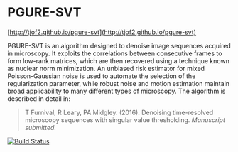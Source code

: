 # PGURE-SVT

[http://tjof2.github.io/pgure-svt](http://tjof2.github.io/pgure-svt)

PGURE-SVT is an algorithm designed to denoise image sequences acquired in microscopy. It exploits the correlations between
consecutive frames to form low-rank matrices, which are then recovered using a technique known as nuclear norm minimization.
An unbiased risk estimator for mixed Poisson-Gaussian noise is used to automate the selection of the regularization parameter,
while robust noise and motion estimation maintain broad applicability to many different types of microscopy. The algorithm is
described in detail in:

> T Furnival, R Leary, PA Midgley. (2016). Denoising time-resolved  microscopy sequences with singular 
> value thresholding. *Manuscript submitted.*

[![Build Status](https://travis-ci.org/tjof2/pgure-svt.svg?branch=master)](https://travis-ci.org/tjof2/pgure-svt)
